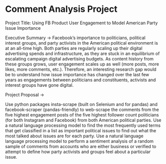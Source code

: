 # Comment Analysis Project
Project Title: Using FB Product User Engagement to Model American Party Issue Importance 

Executive Summary → Facebook’s importance to politicians, political interest groups, and party activists in the American political environment is at an all-time high. Both parties are regularly scaling up their digital advertising spends and infrastructure, as they are stuck in an equilibrium of escalating campaign digital advertising budgets. As content history from these groups grows, user engagement scales up as well (more posts, more likes, more comments, etc.). Therefore, an interesting research gap would be to understand how issue importance has changed over the last few years as engagements between politicians and constituents, activists and interest groups have gone digital. 

Project Proposal → 

Use python packages insta-scrape (built on Selenium and for pandas) and facebook-scraper (pandas-friendly) to web-scrape the comments from the five highest engagement posts of the five highest follower count politicians (for both Instagram and Facebook) from both American political parties.
Use a natural language processing model to find the most frequently used terms that get classified in a list as important political issues to find out what the most talked about issues are for each party. 
Use a natural language language processing model to perform a sentiment analysis of a random sample of comments from accounts who are either business or verified to attempt to define how party activists and groups feel about a particular issue.
